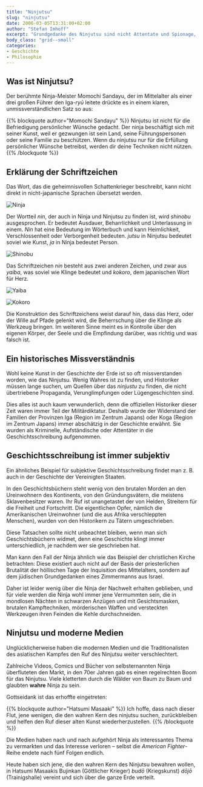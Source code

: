 ```yaml
---
title: "Ninjutsu"
slug: "ninjutsu"
date: 2006-03-05T13:31:00+02:00
author: "Stefan Imhoff"
excerpt: "Grundgedanke des Ninjutsu sind nicht Attentate und Spionage, sondern die Entwicklung eines freien und gerechten Geistes. Die Geschichte hat den Ruf der Ninja verfälscht, was bis in die Moderne anhält und auch von den Medien weitergepflegt wird."
body_class: "grid--small"
categories:
- Geschichte
- Philosophie
---
```


## Was ist Ninjutsu?

Der berühmte Ninja-Meister Momochi Sandayu, der im Mittelalter als einer drei großen Führer den Iga-*ryū* leitete drückte es in einem klaren, unmissverständlichen Satz so aus:

{{% blockquote author="Momochi Sandayu" %}}
Ninjutsu ist nicht für die Befriedigung persönlicher Wünsche gedacht. Der ninja beschäftigt sich mit seiner Kunst, weil er gezwungen ist sein Land, seine Führungspersonen oder seine Familie zu beschützen. Wenn du ninjutsu nur für die Erfüllung persönlicher Wünsche betreibst, werden dir deine Techniken nicht nützen.
{{% /blockquote %}}



## Erklärung der Schriftzeichen

Das Wort, das die geheimnisvollen Schattenkrieger beschreibt, kann nicht direkt in nicht-japanische Sprachen übersetzt werden.

![Ninja](/assets/images/articles/ninja.svg)

Der Wortteil *nin*, der auch in Ninja und Ninjutsu zu finden ist, wird *shinobu* ausgesprochen. Er bedeutet Ausdauer, Beharrlichkeit und Unterlassung in einem. *Nin* hat eine Bedeutung im Wörterbuch und kann Heimlichkeit, Verschlossenheit oder Verborgenheit bedeuten. *jutsu* in Ninjutsu bedeutet soviel wie Kunst, *ja* in Ninja bedeutet Person.

![Shinobu](/assets/images/articles/shinobu.svg)

Das Schriftzeichen *nin* besteht aus zwei anderen Zeichen, und zwar aus *yaiba*, was soviel wie Klinge bedeutet und *kokoro*, dem japanischen Wort für Herz.

![Yaiba](/assets/images/articles/yaiba.svg)

![Kokoro](/assets/images/articles/kokoro.svg)

Die Konstruktion des Schriftzeichens weist darauf hin, dass das Herz, oder der Wille auf Pfade gelenkt wird, die Beherrschung über die Klinge als Werkzeug bringen. Im weiteren Sinne meint es in Kontrolle über den eigenen Körper, der Seele und die Empfindung darüber, was richtig und was falsch ist.

## Ein historisches Missverständnis

Wohl keine Kunst in der Geschichte der Erde ist so oft missverstanden worden, wie das Ninjutsu. Wenig Wahres ist zu finden, und Historiker müssen lange suchen, um Quellen über das *ninjustu* zu finden, die nicht übertriebene Propaganda, Verunglimpfungen oder Lügengeschichten sind.

Dies alles ist auch kaum verwunderlich, denn die offiziellen Historiker dieser Zeit waren immer Teil der Militärdiktatur. Deshalb wurde der Widerstand der Familien der Provinzen Iga (Region im Zentrum Japans) oder Koga (Region im Zentrum Japans) immer abschätzig in der Geschichte erwähnt. Sie wurden als Kriminelle, Aufständische oder Attentäter in die Geschichtsschreibung aufgenommen.


## Geschichtsschreibung ist immer subjektiv

Ein ähnliches Beispiel für subjektive Geschichtsschreibung findet man z. B. auch in der Geschichte der Vereinigten Staaten.

In den Geschichtsbüchern steht wenig von den brutalen Morden an den Ureinwohnern des Kontinents, von den Gründungsvätern, die meistens Sklavenbesitzer waren. Ihr Ruf ist unangetastet der von Helden, Streitern für die Freiheit und Fortschritt. Die eigentlichen Opfer, nämlich die Amerikanischen Ureinwohner (und die aus Afrika verschleppten Menschen), wurden von den Historikern zu Tätern umgeschrieben.

Diese Tatsachen sollte nicht unbeachtet bleiben, wenn man sich Geschichtsbüchern widmet, denn eine Geschichte klingt immer unterschiedlich, je nachdem wer sie geschrieben hat.

Man kann den Fall der Ninja ähnlich wie das Beispiel der christlichen Kirche betrachten: Diese existiert auch nicht auf der Basis der priesterlichen Brutalität der höllischen Tage der Inquisition des Mittelalters, sondern auf dem jüdischen Grundgedanken eines Zimmermanns aus Israel.

Daher ist leider wenig über die Ninja der Nachwelt erhalten geblieben, und für viele werden die Ninja wohl immer jene Vermummten sein, die in mondlosen Nächten in schwarzen Anzügen und mit Gesichtsmasken, brutalen Kampftechniken, mörderischen Waffen und versteckten Werkzeugen ihren Feinden die Kehle durchschneiden.


## Ninjutsu und moderne Medien

Unglücklicherweise haben die modernen Medien und die Traditionalisten des asiatischen Kampfes den Ruf des Ninjutsu weiter verschlechtert.

Zahlreiche Videos, Comics und Bücher von selbsternannten Ninja überfluteten den Markt, in den 70er Jahren gab es einen regelrechten Boom für das Ninjutsu. Viele kletterten durch die Wälder von Baum zu Baum und glaubten **wahre** Ninja zu sein.

Gottseidank ist das erhoffte eingetreten:

{{% blockquote author="Hatsumi Masaaki" %}}
Ich hoffe, dass nach dieser Flut, jene wenigen, die den wahren Kern des ninjutsu suchen, zurückbleiben und helfen den Ruf dieser alten Kunst wiederherzustellen.
{{% /blockquote %}}

Die Medien haben nach und nach aufgehört Ninja als interessantes Thema zu vermarkten und das Interesse verloren – selbst die *American Fighter*-Reihe endete nach fünf Folgen endlich.

Heute haben sich jene, die den wahren Kern des Ninjutsu bewahren wollen, in Hatsumi Masaakis Bujinkan (Göttlicher Krieger) *budō* (Kriegskunst) *dōjō* (Trainigshalle) vereint und sich über die ganze Erde verteilt.
